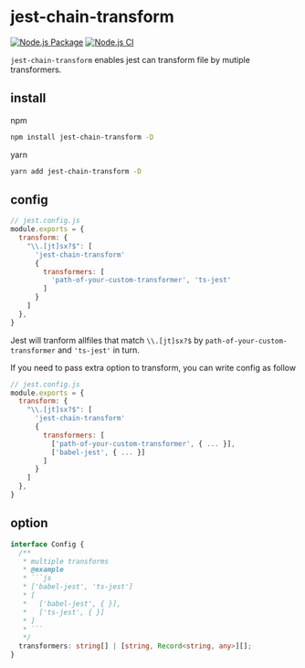 # jest-chain-transform
[![Node.js Package](https://github.com/anc95/jest-chain-transform/actions/workflows/npm-publish.yml/badge.svg)](https://github.com/anc95/jest-chain-transform/actions/workflows/npm-publish.yml)
[![Node.js CI](https://github.com/anc95/jest-chain-transform/actions/workflows/node.js.yml/badge.svg)](https://github.com/anc95/jest-chain-transform/actions/workflows/node.js.yml)

`jest-chain-transform` enables jest can transform file by mutiple transformers.

## install

npm
```sh
npm install jest-chain-transform -D
```

yarn
```sh
yarn add jest-chain-transform -D
```

## config
```js
// jest.config.js
module.exports = {
  transform: {
    "\\.[jt]sx?$": [
      'jest-chain-transform'
      {
        transformers: [
          'path-of-your-custom-transformer', 'ts-jest'
        ]
      }
    ]
  },
}
```

Jest will tranform allfiles that match `\\.[jt]sx?$` by `path-of-your-custom-transformer` and `'ts-jest'` in turn.

If you need to pass extra option to transform, you can write config as follow

```js
// jest.config.js
module.exports = {
  transform: {
    "\\.[jt]sx?$": [
      'jest-chain-transform'
      {
        transformers: [
          ['path-of-your-custom-transformer', { ... }],
          ['babel-jest', { ... }]
        ]
      }
    ]
  },
}
```

## option

```ts
interface Config {
  /**
   * multiple transforms
   * @example
   * ```js
   * ['babel-jest', 'ts-jest']
   * [
   *   ['babel-jest', { }],
   *   ['ts-jest', { }]
   * ]
   * ```
   */
  transformers: string[] | [string, Record<string, any>][];
}
```

